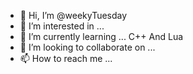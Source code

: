 - 👋 Hi, I’m @weekyTuesday
- 👀 I’m interested in ...
- 🌱 I’m currently learning ... C++ And Lua
- 💞️ I’m looking to collaborate on ...
- 📫 How to reach me ...

<!---
weekyTuesday/weekyTuesday is a ✨ special ✨ repository because its `README.md` (this file) appears on your GitHub profile.
You can click the Preview link to take a look at your changes.
--->
